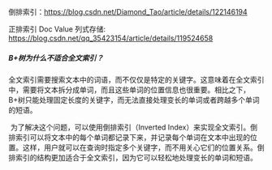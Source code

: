 倒排索引：https://blog.csdn.net/Diamond_Tao/article/details/122146194

正排索引 Doc Value 列式存储: https://blog.csdn.net/qq_35423154/article/details/119524658

##### B+树为什么不适合全文索引？

​		全文索引需要搜索文本中的词语，而不仅仅是特定的关键字。这意味着在全文索引中，需要将文本拆分成单词，而且这些单词的位置信息也很重要。相比之下，B+树只能处理固定长度的关键字，而无法直接处理变长的单词或者跨越多个单词的短语。

​		为了解决这个问题，可以使用倒排索引（Inverted Index）来实现全文索引。倒排索引可以将文本中的每个单词都记录下来，并记录每个单词在文本中出现的位置。这样，用户就可以在查询时指定多个关键字，而不用关心它们的位置关系。倒排索引的结构更加适合于全文索引，因为它可以轻松地处理变长的单词和短语。